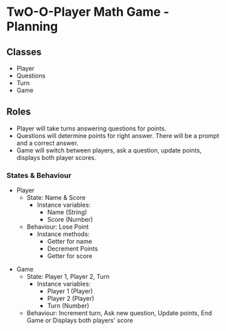 # TwO-O-Player Math Game - Planning

## Classes

* Player
* Questions
* Turn
* Game

## Roles

* Player will take turns answering questions for points.
* Questions will determine points for right answer. There will be a prompt and a correct answer.
* Game will switch between players, ask a question, update points, displays both player scores.

### States & Behaviour

* Player
  * State: Name & Score
    * Instance variables:
      * Name (String)
      * Score (Number)
  * Behaviour: Lose Point
    * Instance methods:
      * Getter for name
      * Decrement Points
      * Getter for score

<!-- * Questions
  * State: Number & Correct Answer
    * Instance variables:
      * Number 1 (Number)
      * Number 2 (Number)
      * Answer (Number)
  * Behaviour: Display Prompt & Validate -->

* Game
  * State: Player 1, Player 2, Turn
    * Instance variables:
      * Player 1 (Player)
      * Player 2 (Player)
      * Turn (Number)
  * Behaviour: Increment turn, Ask new question, Update points, End Game or Displays both players' score



